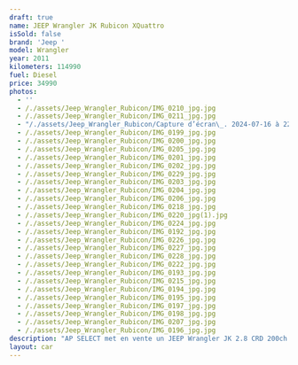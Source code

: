 ```yaml
---
draft: true
name: JEEP Wrangler JK Rubicon XQuattro
isSold: false
brand: 'Jeep '
model: Wrangler
year: 2011
kilometers: 114990
fuel: Diesel
price: 34990
photos:
  - ''
  - /./assets/Jeep_Wrangler_Rubicon/IMG_0210_jpg.jpg
  - /./assets/Jeep_Wrangler_Rubicon/IMG_0211_jpg.jpg
  - "/./assets/Jeep_Wrangler_Rubicon/Capture d’écran\_. 2024-07-16 à 22.59.43.jpeg.png"
  - /./assets/Jeep_Wrangler_Rubicon/IMG_0199_jpg.jpg
  - /./assets/Jeep_Wrangler_Rubicon/IMG_0200_jpg.jpg
  - /./assets/Jeep_Wrangler_Rubicon/IMG_0205_jpg.jpg
  - /./assets/Jeep_Wrangler_Rubicon/IMG_0201_jpg.jpg
  - /./assets/Jeep_Wrangler_Rubicon/IMG_0202_jpg.jpg
  - /./assets/Jeep_Wrangler_Rubicon/IMG_0229_jpg.jpg
  - /./assets/Jeep_Wrangler_Rubicon/IMG_0203_jpg.jpg
  - /./assets/Jeep_Wrangler_Rubicon/IMG_0204_jpg.jpg
  - /./assets/Jeep_Wrangler_Rubicon/IMG_0206_jpg.jpg
  - /./assets/Jeep_Wrangler_Rubicon/IMG_0218_jpg.jpg
  - /./assets/Jeep_Wrangler_Rubicon/IMG_0220_jpg(1).jpg
  - /./assets/Jeep_Wrangler_Rubicon/IMG_0224_jpg.jpg
  - /./assets/Jeep_Wrangler_Rubicon/IMG_0192_jpg.jpg
  - /./assets/Jeep_Wrangler_Rubicon/IMG_0226_jpg.jpg
  - /./assets/Jeep_Wrangler_Rubicon/IMG_0227_jpg.jpg
  - /./assets/Jeep_Wrangler_Rubicon/IMG_0228_jpg.jpg
  - /./assets/Jeep_Wrangler_Rubicon/IMG_0222_jpg.jpg
  - /./assets/Jeep_Wrangler_Rubicon/IMG_0193_jpg.jpg
  - /./assets/Jeep_Wrangler_Rubicon/IMG_0215_jpg.jpg
  - /./assets/Jeep_Wrangler_Rubicon/IMG_0194_jpg.jpg
  - /./assets/Jeep_Wrangler_Rubicon/IMG_0195_jpg.jpg
  - /./assets/Jeep_Wrangler_Rubicon/IMG_0197_jpg.jpg
  - /./assets/Jeep_Wrangler_Rubicon/IMG_0198_jpg.jpg
  - /./assets/Jeep_Wrangler_Rubicon/IMG_0207_jpg.jpg
  - /./assets/Jeep_Wrangler_Rubicon/IMG_0196_jpg.jpg
description: "AP SELECT met en vente un JEEP Wrangler JK 2.8 CRD 200ch BVA 3 portes\n\nModèle du 04/2011 avec 114990km.\n\nCouleur Noir metallic, intérieur tissus\n\nCarte grise France \U0001F1EB\U0001F1F7 4 places.\nHard top et bâche disponible\n\nCarnet d’entretien complet avec historique limpide.\n\nDernier service effectué fin 2023, pneus et freins récents.\n\nÉquipements et options :\n- Préparation extérieur XQuattro \U0001F1EE\U0001F1F9\n- Préparation mécanique XQuattro \U0001F1EE\U0001F1F9\n- Jantes et pneus OffRoad\n- Boîte auto 5\n- Châssis haut\n- Feux de jour à LED\n- Feux arrière LED\n- Vitrage arrière surteinté\n- Connexion Ipod et USB\n- Affichage multifonctions plus\n- Climatisation auto\n- Éclairage et essuie-glaces automatique\n- Rétroviseurs rabattable électriquement et chauffants\n- Rétroviseurs int / ext Electrochrome\n- Bluetooth\n- Éclairage d ambiance\n\nDisponible et visible sur RDV pour acheteur sérieux.\n\nRéalisation des démarches d'immatriculation.\n\nAP SELECT c'est des solutions de courtage et conciergerie sur mesure pour profiter librement de sa passion et de son patrimoine.\n\nPrenez le volant, AP SELECT s'occupe du reste"
layout: car
---
```


